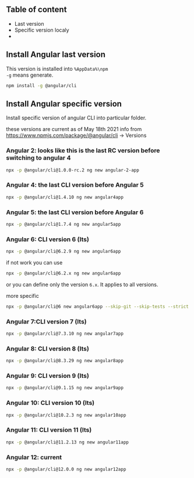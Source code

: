 ## Table of content
* Last version
* Specific version localy
* 
## Install Angular last version

This version is installed into `%AppData%\npm` </br>
`-g` means generate.
```bash
npm install -g @angular/cli
```
## Install Angular specific version
Install specific version of angular CLI into particular folder.

these versions are current as of May 18th 2021 
info from https://www.npmjs.com/package/@angular/cli -> Versions

### Angular 2: looks like this is the last RC version before switching to angular 4 
```bash 
npx -p @angular/cli@1.0.0-rc.2 ng new angular-2-app
```

### Angular 4: the last CLI version before Angular 5
```bash
npx -p @angular/cli@1.4.10 ng new angular4app
```

### Angular 5: the last CLI version before Angular 6
```bash
npx -p @angular/cli@1.7.4 ng new angular5app
```

### Angular 6: CLI version 6 (lts)
```bash
npx -p @angular/cli@6.2.9 ng new angular6app 
```

if not work you can use </br> 
```bash
npx -p @angular/cli@6.2.x ng new angular6app 
```
or you can define only the version `6.x`. It applies to all versions.

more specific </br> 
```bash
npx -p @angular/cli@6 new angular6app --skip-git --skip-tests --strict --style scss --routing
```

### Angular 7:CLI version 7 (lts)
```bash
npx -p @angular/cli@7.3.10 ng new angular7app 
```

### Angular 8: CLI version 8 (lts)
```bash
npx -p @angular/cli@8.3.29 ng new angular8app 
```

### Angular 9: CLI version 9 (lts)
```bash
npx -p @angular/cli@9.1.15 ng new angular9app
```

### Angular 10: CLI version 10 (lts)
```bash
npx -p @angular/cli@10.2.3 ng new angular10app
```

### Angular 11: CLI version 11 (lts)
```bash
npx -p @angular/cli@11.2.13 ng new angular11app
```

### Angular 12: current
```bash
npx -p @angular/cli@12.0.0 ng new angular12app
```
